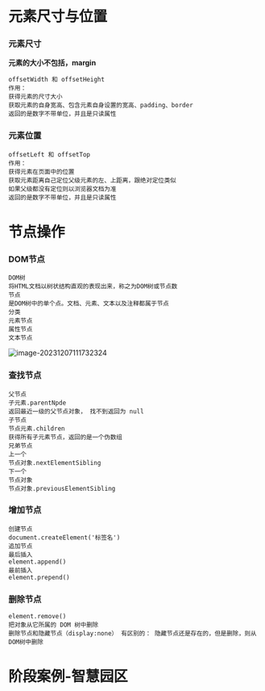 # 元素尺寸与位置

### 元素尺寸

**元素的大小不包括，margin**

```
offsetWidth 和 offsetHeight
作用：
获得元素的尺寸大小
获取元素的自身宽高、包含元素自身设置的宽高、padding、border
返回的是数字不带单位，并且是只读属性
```

### 元素位置

```
offsetLeft 和 offsetTop
作用：
获得元素在页面中的位置
获取元素距离自己定位父级元素的左、上距离，跟绝对定位类似
如果父级都没有定位则以浏览器文档为准
返回的是数字不带单位，并且是只读属性
```

# 节点操作

### DOM节点

```
DOM树
将HTML文档以树状结构直观的表现出来，称之为DOM树或节点数
节点
是DOM树中的单个点。文档、元素、文本以及注释都属于节点
分类
元素节点
属性节点
文本节点
```

![image-20231207111732324](D:/heima/javascript/webApis-%E9%A2%84%E4%B9%A0%E8%B5%84%E6%96%99/dy05/image-20231207111732324.png)

### 查找节点

```
父节点
子元素.parentNpde
返回最近一级的父节点对象， 找不到返回为 null
子节点
节点元素.children
获得所有子元素节点，返回的是一个伪数组
兄弟节点
上一个
节点对象.nextElementSibling
下一个
节点对象
节点对象.previousElementSibling
```

### 增加节点

```
创建节点
document.createElement('标签名')
追加节点
最后插入
element.append()
最前插入
element.prepend()
```

### 删除节点

```
element.remove()
把对象从它所属的 DOM 树中删除
删除节点和隐藏节点（display:none） 有区别的： 隐藏节点还是存在的，但是删除，则从DOM树中删除
```



# 阶段案例-智慧园区